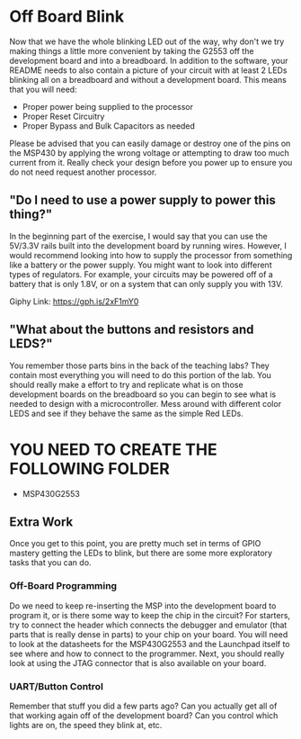 # Off Board Blink
Now that we have the whole blinking LED out of the way, why don't we try making things a little more convenient by taking the G2553 off the development board and into a breadboard. In addition to the software, your README needs to also contain a picture of your circuit with at least 2 LEDs blinking all on a breadboard and without a development board. This means that you will need:
* Proper power being supplied to the processor
* Proper Reset Circuitry
* Proper Bypass and Bulk Capacitors as needed

Please be advised that you can easily damage or destroy one of the pins on the MSP430 by applying the wrong voltage or attempting to draw too much current from it. Really check your design before you power up to ensure you do not need request another processor.

## "Do I need to use a power supply to power this thing?"
In the beginning part of the exercise, I would say that you can use the 5V/3.3V rails built into the development board by running wires. However, I would recommend looking into how to supply the processor from something like a battery or the power supply. You might want to look into different types of regulators. For example, your circuits may be powered off of a battery that is only 1.8V, or on a system that can only supply you with 13V.


Giphy Link: https://gph.is/2xF1mY0

## "What about the buttons and resistors and LEDS?"
You remember those parts bins in the back of the teaching labs? They contain most everything you will need to do this portion of the lab. You should really make a effort to try and replicate what is on those development boards on the breadboard so you can begin to see what is needed to design with a microcontroller. Mess around with different color LEDS and see if they behave the same as the simple Red LEDs.

# YOU NEED TO CREATE THE FOLLOWING FOLDER
* MSP430G2553

## Extra Work
Once you get to this point, you are pretty much set in terms of GPIO mastery getting the LEDs to blink, but there are some more exploratory tasks that you can do.

### Off-Board Programming
Do we need to keep re-inserting the MSP into the development board to program it, or is there some way to keep the chip in the circuit? For starters, try to connect the header which connects the debugger and emulator (that parts that is really dense in parts) to your chip on your board. You will need to look at the datasheets for the MSP430G2553 and the Launchpad itself to see where and how to connect to the programmer. Next, you should really look at using the JTAG connector that is also available on your board.

### UART/Button Control
Remember that stuff you did a few parts ago? Can you actually get all of that working again off of the development board? Can you control which lights are on, the speed they blink at, etc.
